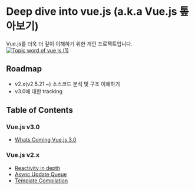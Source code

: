 # Deep dive into vue.js (a.k.a Vue.js 톺아보기)
Vue.js를 더욱 더 깊이 이해하기 위한 개인 프로젝트입니다.  
[![Topic word of vue js (1)](https://user-images.githubusercontent.com/4979560/58269930-867dd900-7dc3-11e9-9bc1-e26cdceeff09.png)](https://www.npmjs.com/package/iroun)


## Roadmap
- v2.x(v2.5.21 ~) 소스코드 분석 및 구조 이해하기
- v3.0에 대한 tracking

## Table of Contents
### Vue.js v3.0
- [Whats Coming Vue.js 3.0](v3.0/whats-coming-vuejs-3.0.md)

### Vue.js v2.x
- [Reactivity in depth](v2.5.21/deep-dive-into-reactivity-in-depth.md)
- [Async Update Queue](v2.5.21/deep-dive-into-async-update-queue.md)
- [Template Compilation](v2.5.21/deep-dive-into-template-compilation.md)
